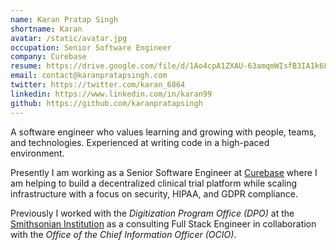 ```yaml
---
name: Karan Pratap Singh
shortname: Karan
avatar: /static/avatar.jpg
occupation: Senior Software Engineer
company: Curebase
resume: https://drive.google.com/file/d/1Ao4cpA1ZXAU-63amqmWIsfB3IA1k6Ldz/view?usp=sharing
email: contact@karanpratapsingh.com
twitter: https://twitter.com/karan_6864
linkedin: https://www.linkedin.com/in/karan99
github: https://github.com/karanpratapsingh
---
```


A software engineer who values learning and growing with people, teams, and technologies. Experienced at writing code in a high-paced environment.

Presently I am working as a Senior Software Engineer at [Curebase](https://www.curebase.com) where I am helping to build a decentralized clinical trial platform while scaling infrastructure with a focus on security, HIPAA, and GDPR compliance.

Previously I worked with the _Digitization Program Office (DPO)_ at the [Smithsonian Institution](https://www.si.edu) as a consulting Full Stack Engineer in collaboration with the _Office of the Chief Information Officer (OCIO)_.
